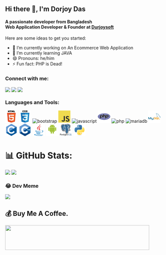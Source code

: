 ## Hi there 👋, I'm Dorjoy Das

#### A passionate developer from Bangladesh <br>Web Application Developer & Founder at <a href="https://www.durjoysoft.com" target="_blank">Durjoysoft</a> 

Here are some ideas to get you started:

- 🔭 I’m currently working on An Ecommerce Web Application
- 🌱 I’m currently learning JAVA 
- 😄 Pronouns: he/him
- ⚡ Fun fact: PHP is Dead!

<h3 align="start">Connect with me:</h3>
<p align="start">
<a href="https://www.linkedin.com/in/durjoyd390/" target="blank"><img align="center" src="https://img.shields.io/badge/LinkedIn-%230077B5.svg?logo=linkedin&logoColor=white"/></a>
<a href="https://www.facebook.com/durjoyd390" target="blank"><img align="center" src="https://img.shields.io/badge/Facebook-%231877F2.svg?logo=Facebook&logoColor=white"/></a>
<a href="https://youtube.com/@durjoysoft" target="blank"><img align="center" src="https://img.shields.io/badge/YouTube-%23FF0000.svg?logo=YouTube&logoColor=white"/></a>
</p>

<h3 align="left">Languages and Tools:</h3>
<p align="left">
<img src="https://raw.githubusercontent.com/devicons/devicon/master/icons/html5/html5-original-wordmark.svg" alt="html5" width="40" height="40"/>
<img src="https://raw.githubusercontent.com/devicons/devicon/master/icons/css3/css3-original-wordmark.svg" alt="css3" width="40" height="40"/>
<img src="https://upload.wikimedia.org/wikipedia/commons/thumb/b/b2/Bootstrap_logo.svg/2560px-Bootstrap_logo.svg.png" alt="bootstrap" width="40" height="40"/> 
<img src="https://raw.githubusercontent.com/devicons/devicon/master/icons/javascript/javascript-original.svg" alt="javascript" width="40" height="40"/>
<img src="https://w7.pngwing.com/pngs/720/46/png-transparent-jquery-plain-wordmark-logo-icon-thumbnail.png" alt="javascript" width="40" height="40"/>
<img src="https://raw.githubusercontent.com/devicons/devicon/master/icons/php/php-original.svg" alt="php" width="40" height="40"/>
<img src="https://github.com/devSifatAhmed/lms/assets/73610695/74245427-f411-4b5a-b3ca-811630a023b0" alt="php" width="40" height="40"/>
<img src="https://www.vectorlogo.zone/logos/mariadb/mariadb-icon.svg" alt="mariadb" width="40" height="40"/>
<img src="https://raw.githubusercontent.com/devicons/devicon/master/icons/mysql/mysql-original-wordmark.svg" alt="mysql" width="40" height="40"/>
<img src="https://raw.githubusercontent.com/devicons/devicon/master/icons/c/c-original.svg" alt="c" width="40" height="40"/> 
<img src="https://raw.githubusercontent.com/devicons/devicon/master/icons/cplusplus/cplusplus-original.svg" alt="cplusplus" width="40" height="40"/> 
<img src="https://raw.githubusercontent.com/devicons/devicon/master/icons/java/java-original.svg" alt="java" width="40" height="40"/>
<img src="https://raw.githubusercontent.com/devicons/devicon/master/icons/android/android-original-wordmark.svg" alt="android" width="40" height="40"/>
<img src="https://raw.githubusercontent.com/devicons/devicon/master/icons/postgresql/postgresql-original-wordmark.svg" alt="postgresql" width="40" height="40"/>
<img src="https://raw.githubusercontent.com/devicons/devicon/master/icons/python/python-original.svg" alt="python" width="40" height="40"/>
</p>

# 📊 GitHub Stats:
![](https://github-readme-streak-stats.herokuapp.com/?user=durjoyd390&theme=dark&hide_border=false)
![](https://github-readme-stats.vercel.app/api/top-langs/?username=durjoyd390&theme=dark&hide_border=false&include_all_commits=true&count_private=true&layout=compact)

### 😂 Dev Meme
<img src="https://cloud.egbontech.com/uploads/posts/1715113475.images__5_.jpeg" width="300px" />

<p align="start"><h2 align="start">💰 Buy Me A Coffee.</h2></p>
<p align="start">
<a href="https://shop.bkash.com/durjoysoft01575555722/paymentlink"> <img align="center" src="https://github.com/durjoyd390/Currency-Rate-Converter-Java/assets/73610695/544e17d2-759f-4894-998c-2267a5fb0eb3" height="80" width="465" /></a>
</p>
